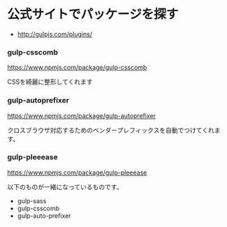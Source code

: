 # 公式サイトでパッケージを探す

- http://gulpjs.com/plugins/

### gulp-csscomb

https://www.npmjs.com/package/gulp-csscomb

CSSを綺麗に整形してくれます


### gulp-autoprefixer

https://www.npmjs.com/package/gulp-autoprefixer

クロスブラウザ対応するためのベンダープレフィックスを自動でつけてくれます。


### gulp-pleeease

https://www.npmjs.com/package/gulp-pleeease

以下のものが一緒になっているものです。

- gulp-sass
- gulp-csscomb
- gulp-auto-prefixer



